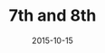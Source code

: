 ---
layout: staff
date: 2015-10-15
image: 
category: staff_upper
name: Ms. Thompson
room: 302
title: 7th and 8th
email: jhthompson1@cps.edu
---